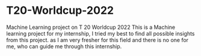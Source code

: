 # T20-Worldcup-2022
Machine Learning project on T 20 Worldcup 2022
This is a Machine learning project for my internship, I tried my best to find all possible insights from this project. as I am very fresher for this field and there is no one for me, who can guide me through this internship.
